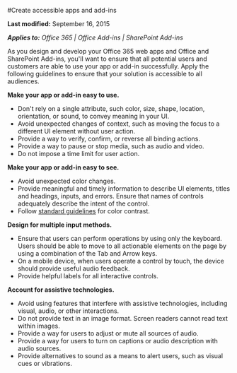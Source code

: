 #Create accessible apps and add-ins

**Last modified:** September 16, 2015

***Applies to:** Office 365 | Office Add-ins | SharePoint Add-ins*

As you design and develop your Office 365 web apps and Office and SharePoint Add-ins, you'll want to ensure that all potential users and customers are able to use your app or add-in successfully. Apply the following guidelines to ensure that your solution is accessible to all audiences.

**Make your app or add-in easy to use.**

- Don't rely on a single attribute, such color, size, shape, location, orientation, or sound, to convey meaning in your UI.
- Avoid unexpected changes of context, such as moving the focus to a different UI element without user action.
- Provide a way to verify, confirm, or reverse all binding actions.
- Provide a way to pause or stop media, such as audio and video.
- Do not impose a time limit for user action.

**Make your app or add-in easy to see.**

- Avoid unexpected color changes.
- Provide meaningful and timely information to describe UI elements, titles and headings, inputs, and errors. Ensure that names of controls adequately describe the intent of the control.
- Follow [standard guidelines](http://www.w3.org/TR/UNDERSTANDING-WCAG20/visual-audio-contrast-contrast.html) for color contrast.

**Design for multiple input methods.**

- Ensure that users can perform operations by using only the keyboard. Users should be able to move to all actionable elements on the page by using a combination of the Tab and Arrow keys.
- On a mobile device, when users operate a control by touch, the device should provide useful audio feedback.
- Provide helpful labels for all interactive controls. 

**Account for assistive technologies.**

- Avoid using features that interfere with assistive technologies, including visual, audio, or other interactions.
- Do not provide text in an image format. Screen readers cannot read text within images.
- Provide a way for users to adjust or mute all sources of audio.
- Provide a way for users to turn on captions or audio description with audio sources.
- Provide alternatives to sound as a means to alert users, such as visual cues or vibrations.


